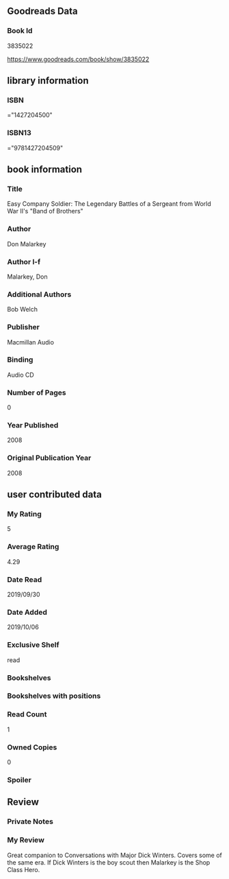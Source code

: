 <!-- This template shows how to bulk convert all columns of data into one markdown file -->
<!-- caveat: KeyError if there's a mismatch. Empty values output nothing -->

## Goodreads Data

### Book Id 

3835022

https://www.goodreads.com/book/show/3835022

## library information

### ISBN 
="1427204500"

### ISBN13 
="9781427204509"

## book information

### Title
Easy Company Soldier: The Legendary Battles of a Sergeant from World War II's "Band of Brothers"

### Author 
Don Malarkey

### Author l-f 
Malarkey, Don

### Additional Authors
Bob Welch

### Publisher 
Macmillan Audio

### Binding
Audio CD

### Number of Pages
0

### Year Published
2008

### Original Publication Year 
2008

## user contributed data

### My Rating
5

### Average Rating
4.29

### Date Read
2019/09/30

### Date Added
2019/10/06

### Exclusive Shelf
read

### Bookshelves


### Bookshelves with positions


### Read Count
1

### Owned Copies
0

### Spoiler 


## Review

### Private Notes


### My Review
Great companion to Conversations with Major Dick Winters. Covers some of the same era. If Dick Winters is the boy scout then Malarkey is the Shop Class Hero.